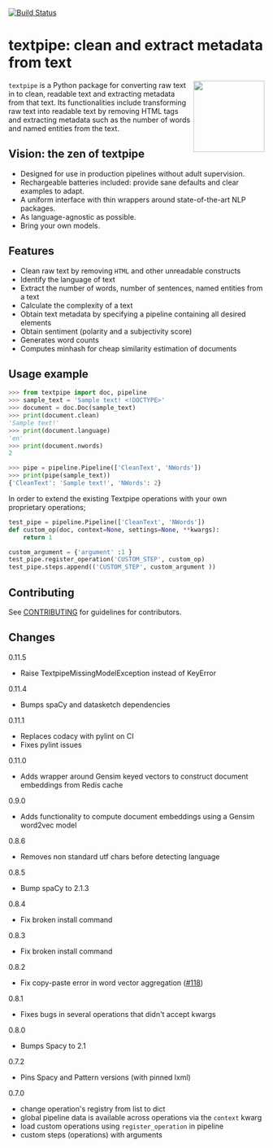 [![Build Status](https://travis-ci.com/textpipe/textpipe.svg?branch=master)](https://travis-ci.com/textpipe/textpipe)

# textpipe: clean and extract metadata from text

<img align="right" src="https://avatars3.githubusercontent.com/u/40492530?s=400&u=c65c2c8274cbdcd05b1942d1963d7aa2800e6d7f&v=4" height="140" width="140"/>

`textpipe` is a Python package for converting raw text in to clean, readable text and
extracting metadata from that text. Its functionalities include transforming
raw text into readable text by removing HTML tags and extracting
metadata such as the number of words and named entities from the text.

## Vision: the zen of textpipe

  - Designed for use in production pipelines without adult supervision.
  - Rechargeable batteries included: provide sane defaults and clear examples to adapt.
  - A uniform interface with thin wrappers around state-of-the-art NLP packages.
  - As language-agnostic as possible.
  - Bring your own models.

## Features

  - Clean raw text by removing `HTML` and other unreadable constructs
  - Identify the language of text
  - Extract the number of words, number of sentences, named entities from a text
  - Calculate the complexity of a text
  - Obtain text metadata by specifying a pipeline containing all desired elements
  - Obtain sentiment (polarity and a subjectivity score)
  - Generates word counts
  - Computes minhash for cheap similarity estimation of documents

## Usage example

```python
>>> from textpipe import doc, pipeline
>>> sample_text = 'Sample text! <!DOCTYPE>'
>>> document = doc.Doc(sample_text)
>>> print(document.clean)
'Sample text!'
>>> print(document.language)
'en'
>>> print(document.nwords)
2

>>> pipe = pipeline.Pipeline(['CleanText', 'NWords'])
>>> print(pipe(sample_text))
{'CleanText': 'Sample text!', 'NWords': 2}
```

In order to extend the existing Textpipe operations with your own proprietary operations;

```python
test_pipe = pipeline.Pipeline(['CleanText', 'NWords'])
def custom_op(doc, context=None, settings=None, **kwargs):
    return 1

custom_argument = {'argument' :1 }
test_pipe.register_operation('CUSTOM_STEP', custom_op)
test_pipe.steps.append(('CUSTOM_STEP', custom_argument ))

```

## Contributing

See [CONTRIBUTING](CONTRIBUTING.md) for guidelines for contributors.

## Changes
0.11.5
  - Raise TextpipeMissingModelException instead of KeyError
  
0.11.4
  - Bumps spaCy and datasketch dependencies

0.11.1 
  - Replaces codacy with pylint on CI
  - Fixes pylint issues

0.11.0
  - Adds wrapper around Gensim keyed vectors to construct document embeddings from Redis cache

0.9.0
  - Adds functionality to compute document embeddings using a Gensim word2vec model 

0.8.6
  - Removes non standard utf chars before detecting language

0.8.5
  - Bump spaCy to 2.1.3

0.8.4
  - Fix broken install command

0.8.3
  - Fix broken install command

0.8.2
  - Fix copy-paste error in word vector aggregation ([#118](https://github.com/textpipe/textpipe/issues/118))

0.8.1
  - Fixes bugs in several operations that didn't accept kwargs

0.8.0
  - Bumps Spacy to 2.1

0.7.2
  - Pins Spacy and Pattern versions (with pinned lxml)

0.7.0
  - change operation's registry from list to dict
  - global pipeline data is available across operations via the `context` kwarg
  - load custom operations using `register_operation` in pipeline
  - custom steps (operations) with arguments
